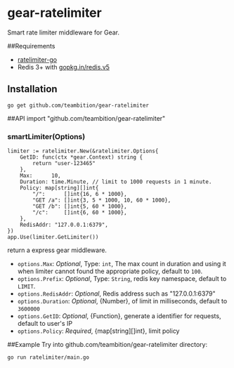 # gear-ratelimiter
Smart rate limiter middleware for Gear.

##Requirements
 - [ratelimiter-go](https://github.com/teambition/ratelimiter-go)
 - Redis 3+ with  [gopkg.in/redis.v5](gopkg.in/redis.v5)

## Installation
    go get github.com/teambition/gear-ratelimiter

##API
    import "github.com/teambition/gear-ratelimiter"
### smartLimiter(Options)
	limiter := ratelimiter.New(&ratelimiter.Options{
		GetID: func(ctx *gear.Context) string {
			return "user-123465"
		},
		Max:      10,
		Duration: time.Minute, // limit to 1000 requests in 1 minute.
		Policy: map[string][]int{
			"/":      []int{16, 6 * 1000},
			"GET /a": []int{3, 5 * 1000, 10, 60 * 1000},
			"GET /b": []int{5, 60 * 1000},
			"/c":     []int{6, 60 * 1000},
		},
		RedisAddr: "127.0.0.1:6379",
	})
    app.Use(limiter.GetLimiter())
return a express gear middleware.

- `options.Max`: *Optional*, Type: `int`, The max count in duration and using it when limiter cannot found the appropriate policy, default to `100`.
- `options.Prefix`: *Optional*, Type: `String`, redis key namespace, default to `LIMIT`.
- `options.RedisAddr`: *Optional*, Redis address such as "127.0.0.1:6379"
- `options.Duration`: *Optional*, {Number}, of limit in milliseconds, default to `3600000`
- `options.GetID`: *Optional*, {Function}, generate a identifier for requests, default to user's IP
- `options.Policy`: *Required*, {map[string][]int}, limit policy

##Example
Try into github.com/teambition/gear-ratelimiter directory:  

    go run ratelimiter/main.go
